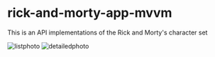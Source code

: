 # rick-and-morty-app-mvvm
This is an API implementations of the Rick and Morty's character set


![listphoto](https://user-images.githubusercontent.com/75833534/166213977-3a0d9610-6111-45bf-99c7-bf36d72fcb3e.jpg)
![detailedphoto](https://user-images.githubusercontent.com/75833534/166213980-3384a76f-47ef-442c-89b9-607cdc17fb28.jpg)

